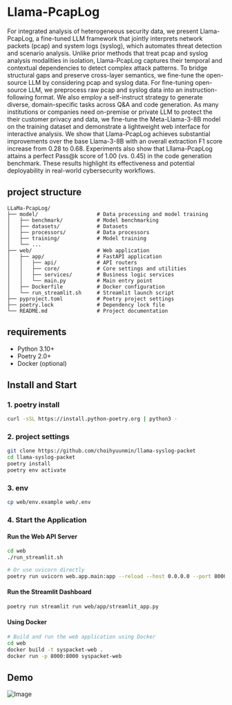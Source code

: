 # Llama-PcapLog

For integrated analysis of heterogeneous security data, we present Llama-PcapLog, a fine-tuned LLM framework that jointly interprets network packets (pcap) and system logs (syslog), which automates threat detection and scenario analysis. 
Unlike prior methods that treat pcap and syslog analysis modalities in isolation, Llama-PcapLog captures their temporal and contextual dependencies to detect complex attack patterns.
To bridge structural gaps and preserve cross-layer semantics, we fine-tune the open-source LLM by considering pcap and syslog data.
For fine-tuning open-source LLM, we preprocess raw pcap and syslog data into an instruction-following format. 
We also employ a self-instruct strategy to generate diverse, domain-specific tasks across Q&A and code generation. 
As many institutions or companies need on-premise or private LLM to protect the their customer privacy and data,
we fine-tune the Meta-Llama-3-8B model on the training dataset and demonstrate a lightweight web interface for interactive analysis.
We show that Llama-PcapLog achieves substantial improvements over the base Llama-3-8B with an overall extraction F1 score increase from 0.28 to 0.68. 
Experiments also show that Lllama-PcapLog attains a perfect Pass@k score of 1.00 (vs. 0.45) in the code generation benchmark. 
These results highlight its effectiveness and potential deployability in real-world cybersecurity workflows.

## project structure

```
LLaMa-PcapLog/
├── model/                   # Data processing and model training
│   ├── benchmark/           # Model benchmarking
│   ├── datasets/            # Datasets
│   ├── processors/          # Data processors
│   ├── training/            # Model training
│   └── ...
├── web/                     # Web application
│   ├── app/                 # FastAPI application
│   │   ├── api/             # API routers
│   │   ├── core/            # Core settings and utilities
│   │   ├── services/        # Business logic services
│   │   └── main.py          # Main entry point
│   ├── Dockerfile           # Docker configuration
│   └── run_streamlit.sh     # Streamlit launch script
├── pyproject.toml           # Poetry project settings
├── poetry.lock              # Dependency lock file
└── README.md                # Project documentation
```

## requirements

- Python 3.10+
- Poetry 2.0+
- Docker (optional)

## Install and Start

### 1. poetry install

```bash
curl -sSL https://install.python-poetry.org | python3 -
```

### 2. project settings

```bash
git clone https://github.com/choihyuunmin/llama-syslog-packet
cd llama-syslog-packet
poetry install
poetry env activate
```

### 3. env

```bash
cp web/env.example web/.env
```

### 4. Start the Application

#### Run the Web API Server
```bash
cd web
./run_streamlit.sh

# Or use uvicorn directly
poetry run uvicorn web.app.main:app --reload --host 0.0.0.0 --port 8000
```

#### Run the Streamlit Dashboard
```bash
poetry run streamlit run web/app/streamlit_app.py
```

#### Using Docker
```bash
# Build and run the web application using Docker
cd web
docker build -t syspacket-web .
docker run -p 8000:8000 syspacket-web
```


## Demo
![Image](https://github.com/user-attachments/assets/00911872-565c-486d-a44a-7d4c1f2e3f10)
